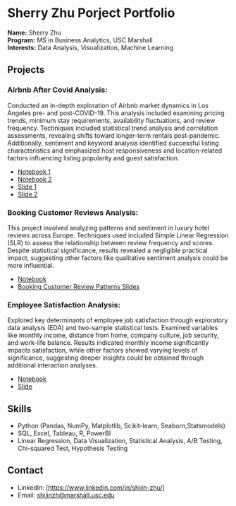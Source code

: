 # Sherry Zhu Porject Portfolio

**Name:** Sherry Zhu  
**Program:** MS in Business Analytics, USC Marshall  
**Interests:** Data Analysis, Visualization, Machine Learning


## Projects

### Airbnb After Covid Analysis: 
Conducted an in-depth exploration of Airbnb market dynamics in Los Angeles pre- and post-COVID-19. This analysis included examining pricing trends, minimum stay requirements, availability fluctuations, and review frequency. Techniques included statistical trend analysis and correlation assessments, revealing shifts toward longer-term rentals post-pandemic. Additionally, sentiment and keyword analysis identified successful listing characteristics and emphasized host responsiveness and location-related factors influencing listing popularity and guest satisfaction.
  - [Notebook 1](https://github.com/Sherry-coding/Sherry-Zhu-Portfolio/blob/main/Airbnb%20Project%20Code.ipynb)
  - [Notebook 2](https://github.com/Sherry-coding/Sherry-Zhu-Portfolio/blob/main/Airbnb%20Project2%20Code.ipynb)
  - [Slide 1](https://github.com/Sherry-coding/Sherry-Zhu-Portfolio/blob/main/Airbnb%20Porject%20Slide.pdf)
  - [Slide 2](https://github.com/Sherry-coding/Sherry-Zhu-Portfolio/blob/main/Airbnb%20Porject2%20Slide.pdf)
    
### Booking Customer Reviews Analysis:
  This project involved analyzing patterns and sentiment in luxury hotel reviews across Europe. Techniques used included Simple Linear Regression (SLR) to assess the relationship between review frequency and scores. Despite statistical significance, results revealed a negligible practical impact, suggesting other factors like qualitative sentiment analysis could be more influential.
  - [Notebook](https://github.com/Sherry-coding/Sherry-Zhu-Portfolio/blob/main/Booking%20Customer%20Review%20Analysis.ipynb)
  - [Booking Customer Review Patterns Slides]([presentations/Project1-slides.pdf](https://github.com/Sherry-coding/Sherry-Zhu-Portfolio/blob/main/Booking%20Customer%20Review%20Analysis.pptx))

### Employee Satisfaction Analysis: 
Explored key determinants of employee job satisfaction through exploratory data analysis (EDA) and two-sample statistical tests. Examined variables like monthly income, distance from home, company culture, job security, and work-life balance. Results indicated monthly income significantly impacts satisfaction, while other factors showed varying levels of significance, suggesting deeper insights could be obtained through additional interaction analyses.
  - [Notebook](https://github.com/Sherry-coding/Sherry-Zhu-Portfolio/blob/main/Employee%20Satisfaction%20Analysis%20Code.ipynb)
  - [Slide](https://github.com/Sherry-coding/Sherry-Zhu-Portfolio/blob/main/Employee%20Satisfaction%20Analysis%20Slides.pptx)

## Skills
- Python (Pandas, NumPy, Matplotlib, Scikit-learn, Seaborn,Statsmodels)
- SQL, Excel, Tableau, R, PowerBI
- Linear Regression, Data Visualization, Statistical Analysis, A/B Testing, Chi-squared Test, Hypothesis Testing


## Contact
- LinkedIn: [https://www.linkedin.com/in/shijin-zhu/]
- Email: shijinzh@marshall.usc.edu
